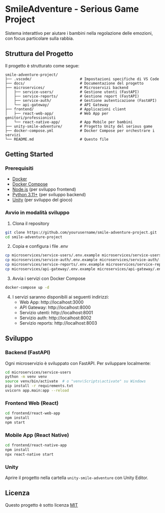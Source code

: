 # SmileAdventure - Serious Game Project

Sistema interattivo per aiutare i bambini nella regolazione delle emozioni, con focus particolare sulla rabbia.

## Struttura del Progetto

Il progetto è strutturato come segue:

```
smile-adventure-project/
├── .vscode/                      # Impostazioni specifiche di VS Code
├── docs/                         # Documentazione del progetto
├── microservices/                # Microservizi backend
│   ├── service-users/            # Gestione utenti (FastAPI)
│   ├── service-reports/          # Gestione report (FastAPI)
│   ├── service-auth/             # Gestione autenticazione (FastAPI)
│   └── api-gateway/              # API Gateway
├── frontend/                     # Applicazioni client
│   ├── react-web-app/            # Web App per genitori/professionisti
│   └── react-native-app/         # App Mobile per bambini
├── unity-smile-adventure/        # Progetto Unity del serious game
├── docker-compose.yml            # Docker Compose per orchestrare i servizi
└── README.md                     # Questo file
```

## Getting Started

### Prerequisiti

- [Docker](https://www.docker.com/get-started)
- [Docker Compose](https://docs.docker.com/compose/install/)
- [Node.js](https://nodejs.org/) (per sviluppo frontend)
- [Python 3.11+](https://www.python.org/downloads/) (per sviluppo backend)
- [Unity](https://unity.com/download) (per sviluppo del gioco)

### Avvio in modalità sviluppo

1. Clona il repository
```bash
git clone https://github.com/yourusername/smile-adventure-project.git
cd smile-adventure-project
```

2. Copia e configura i file .env
```bash
cp microservices/service-users/.env.example microservices/service-users/.env
cp microservices/service-auth/.env.example microservices/service-auth/.env
cp microservices/service-reports/.env.example microservices/service-reports/.env
cp microservices/api-gateway/.env.example microservices/api-gateway/.env
```

3. Avvia i servizi con Docker Compose
```bash
docker-compose up -d
```

4. I servizi saranno disponibili ai seguenti indirizzi:
   - Web App: http://localhost:3000
   - API Gateway: http://localhost:8000
   - Servizio utenti: http://localhost:8001
   - Servizio auth: http://localhost:8002
   - Servizio reports: http://localhost:8003

## Sviluppo

### Backend (FastAPI)

Ogni microservizio è sviluppato con FastAPI. Per sviluppare localmente:

```bash
cd microservices/service-users
python -m venv venv
source venv/bin/activate  # o "venv\Scripts\activate" su Windows
pip install -r requirements.txt
uvicorn app.main:app --reload
```

### Frontend Web (React)

```bash
cd frontend/react-web-app
npm install
npm start
```

### Mobile App (React Native)

```bash
cd frontend/react-native-app
npm install
npx react-native start
```

### Unity

Aprire il progetto nella cartella `unity-smile-adventure` con Unity Editor.

## Licenza

Questo progetto è sotto licenza [MIT](/LICENSE)
